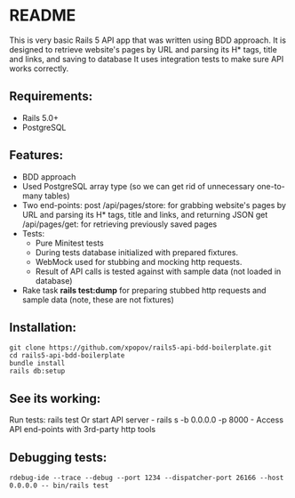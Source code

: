 # README

This is very basic Rails 5 API app that was written using BDD approach. It is designed to retrieve website's pages by URL and parsing its H* tags, title and links, and saving to database
It uses integration tests to make sure API works correctly.

## Requirements:
  - Rails 5.0+
  - PostgreSQL

## Features:
  - BDD approach
  - Used PostgreSQL array type (so we can get rid of unnecessary one-to-many tables)
  - Two end-points: 
    post /api/pages/store: for grabbing website's pages by URL and parsing its H* tags, title and links, and returning JSON
    get /api/pages/get: for retrieving previously saved pages
  - Tests:
    - Pure Minitest tests
    - During tests database initialized with prepared fixtures.
    - WebMock used for stubbing and mocking http requests. 
    - Result of API calls is tested against with sample data (not loaded in database)
  - Rake task __rails test:dump__ for preparing stubbed http requests and sample data (note, these are not fixtures)

## Installation:
  ```
  git clone https://github.com/xpopov/rails5-api-bdd-boilerplate.git
  cd rails5-api-bdd-boilerplate
  bundle install
  rails db:setup
  ```

## See its working:
  Run tests: rails test
  Or start API server
    - rails s -b 0.0.0.0 -p 8000
    - Access API end-points with 3rd-party http tools

## Debugging tests:
  ```
  rdebug-ide --trace --debug --port 1234 --dispatcher-port 26166 --host 0.0.0.0 -- bin/rails test
  ```
